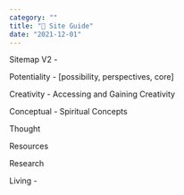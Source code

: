```yaml
---
category: "" 
title: "🔮 Site Guide"
date: "2021-12-01"
---
```



Sitemap V2 - 

 Potentiality - [possibility, perspectives, core]

 Creativity - Accessing and Gaining Creativity 

 Conceptual - Spiritual Concepts 
 
 Thought 

 Resources 

 Research 

 
 Living - 

<!-- sort is by filename -->

<!-- 

Encouragement - Worth it 

Words - It's not quite poetry is it 

-->